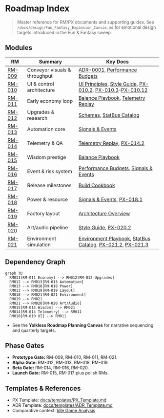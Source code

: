 # Roadmap Index

> Master reference for RM/PX documents and supporting guides. See `/docs/design/Fun_Fantasy_Expansion_Canvas.md` for emotional design targets introduced in the Fun & Fantasy sweep.

## Modules
| RM | Summary | Key Docs |
| -- | ------- | -------- |
| [RM-009](RM-009.md) | Conveyor visuals & throughput | [ADR-0001](../adr/ADR-0001_conveyor-fidelity.md), [Performance Budgets](../quality/Performance_Budgets.md) |
| [RM-010](RM-010.md) | UI & control architecture | [UI Principles](../ux/UI_Principles.md), [Style Guide](../art/Style_Guide.md), [PX-010.2](../prompts/PX-010.2.md), [PX-010.3](../prompts/PX-010.3.md)–[PX-010.12](../prompts/PX-010.12.md) |
| [RM-011](RM-011.md) | Early economy loop | [Balance Playbook](../design/Balance_Playbook.md), [Telemetry Replay](../quality/Telemetry_Replay.md) |
| [RM-012](RM-012.md) | Upgrades & research | [Schemas](../data/Schemas.md), [StatBus Catalog](../architecture/StatBus_Catalog.md) |
| [RM-013](RM-013.md) | Automation core | [Signals & Events](../architecture/Signals_Events.md) |
| [RM-014](RM-014.md) | Telemetry & QA | [Telemetry Replay](../quality/Telemetry_Replay.md), [PX-014.2](../prompts/PX-014.2.md) |
| [RM-015](RM-015.md) | Wisdom prestige | [Balance Playbook](../design/Balance_Playbook.md) |
| [RM-016](RM-016.md) | Event & risk system | [Performance Budgets](../quality/Performance_Budgets.md), [Signals & Events](../architecture/Signals_Events.md) |
| [RM-017](RM-017.md) | Release milestones | [Build Cookbook](../dev/Build_Cookbook.md) |
| [RM-018](RM-018.md) | Power & resource | [Signals & Events](../architecture/Signals_Events.md), [PX-018.1](../prompts/PX-018.1.md) |
| [RM-019](RM-019.md) | Factory layout | [Architecture Overview](../architecture/Overview.md) |
| [RM-020](RM-020.md) | Art/audio pipeline | [Style Guide](../art/Style_Guide.md), [PX-020.2](../prompts/PX-020.2.md) |
| [RM-021](RM-021.md) | Environment simulation | [Environment Playbook](../design/Environment_Playbook.md), [StatBus Catalog](../architecture/StatBus_Catalog.md), [PX-021.2](../prompts/PX-021.2.md), [PX-021.3](../prompts/PX-021.3.md) |

## Dependency Graph
```mermaid
graph TD
  RM011[RM-011 Economy] --> RM012[RM-012 Upgrades]
  RM012 --> RM013[RM-013 Automation]
  RM013 --> RM018[RM-018 Power]
  RM013 --> RM019[RM-019 Layout]
  RM018 --> RM021[RM-021 Environment]
  RM019 --> RM021
  RM021 --> RM020[RM-020 Art/Audio]
  RM015[RM-015 Wisdom] --> RM021
  RM014[RM-014 Telemetry] --> RM011
  RM010[RM-010 UI] --> RM011
```
- See the **Yolkless Roadmap Planning Canvas** for narrative sequencing and quarterly targets.

## Phase Gates
- **Prototype Gate:** RM-009, RM-010, RM-011, RM-021.
- **Alpha Gate:** RM-012, RM-013, RM-018, RM-019.
- **Beta Gate:** RM-014, RM-016, RM-020.
- **Launch Gate:** RM-015, RM-017 plus polish RMs.

## Templates & References
- PX Template: [docs/templates/PX_Template.md](../templates/PX_Template.md)
- ADR Template: [docs/templates/ADR_Template.md](../templates/ADR_Template.md)
- Comparative context: [Idle Game Analysis](../analysis/IdleGameComparative.md)
